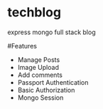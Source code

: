 # techblog
express mongo full stack blog

#Features
* Manage Posts
* Image Upload
* Add comments
* Passport Authentication
* Basic Authorization
* Mongo Session
